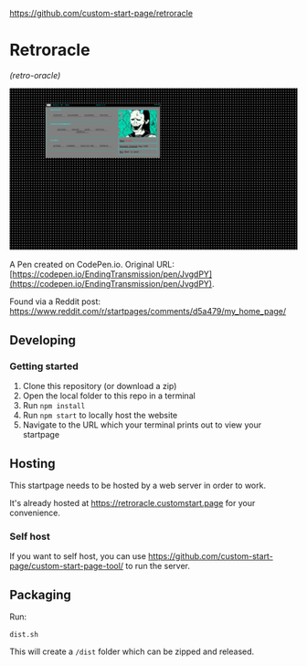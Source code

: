 https://github.com/custom-start-page/retroracle

# Retroracle

*(retro-oracle)*

![preview image](/src/manifest/preview.png)

A Pen created on CodePen.io. Original URL: [https://codepen.io/EndingTransmission/pen/JvgdPY](https://codepen.io/EndingTransmission/pen/JvgdPY).

Found via a Reddit post: https://www.reddit.com/r/startpages/comments/d5a479/my_home_page/

## Developing

### Getting started

1. Clone this repository (or download a zip)
1. Open the local folder to this repo in a terminal
1. Run `npm install`
1. Run `npm start` to locally host the website
1. Navigate to the URL which your terminal prints out to view your startpage

## Hosting

This startpage needs to be hosted by a web server in order to work.

It's already hosted at https://retroracle.customstart.page for your convenience.

### Self host

If you want to self host, you can use https://github.com/custom-start-page/custom-start-page-tool/ to run the server.

## Packaging

Run:

```
dist.sh
```

This will create a `/dist` folder which can be zipped and released.
